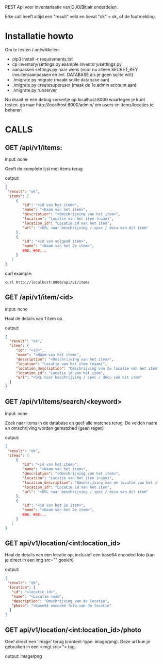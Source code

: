 REST Api voor inventarisatie van DJO/Bitlair onderdelen.

Elke call heeft altijd een "result" veld en bevat "ok" = ok, of de foutmelding.

# Installatie howto
Om te testen / ontwikkelen:

- pip3 install -r requirements.txt
- cp inventory/settings.py.example inventory/settings.py
- aanpassen settings.py naar wens
  (voor nu alleen SECRET_KEY invullen/aanpassen en evt. DATABASE als je geen sqlite wilt)
- ./migrate.py migrate (maakt sqlite database aan)
- ./migrate.py createsuperuser  (maak de 1e admin account aan)
- ./migrate.py runserver

Nu draait er een debug servertje op localhost:8000 waartegen je kunt testen.
ga naar http://localhost:8000/admin/ om users en items/locaties te beheren

# CALLS

## GET /api/v1/items:
input: none

Geeft de complete lijst met items terug

output:
```json
{
 "result": "ok",
 "items": [
     {
        "id": "<id van het item>",
        "name": "<Naam van het item>",
        "description": "<Omschrijving van het item>",
        "location": "Locatie van het item (naam)",
        "location_id": "Locatie id van het item",
        "url": "<URL naar beschrijving / spec / docu van dit item"
     },
     {
        "id": "<id van volgend item>",
        "name": "<Naam van het 2e item>",
        enz. enz...
     }
   ]
}
```

curl example:
```
curl http://localhost:8000/api/v1/items
```


## GET /api/v1/item/\<id\>
input: none

Haal de details van 1 item op.

output:
```json
{
  "result": "ok",
  "item": {
     "id": "<id>",
     "name": "<Naam van het item>",
     "description": "<Omschrijving van het item>",
     "location": "Locatie van het item (naam)",
     "location_description": "Omschrijving van de locatie van het item",
     "location_id": "Locatie id van het item",
     "url": "<URL naar beschrijving / spec / docu van dit item"
  }
}
```


## GET /api/v1/items/search/\<keyword\>
input: none

Zoek naar items in de database en geef alle matches terug.
De velden naam en omschrijving worden gematched (geen regex)

output:
```json
{
 "result": "ok",
 "items": [
     {
        "id": "<id van het item>",
        "name": "<Naam van het item>",
        "description": "<Omschrijving van het item>",
        "location": "Locatie van het item (naam)",
        "location_description": "Omschrijving van de locatie van het item",
        "location_id": "Locatie id van het item",
        "url": "<URL naar beschrijving / spec / docu van dit item"
     },
     {
        "id": "<id van het 2e item>",
        "name": "<Naam van het 2e item>",
        enz. enz...
     }
   ]
}
```


## GET api/v1/location/\<int:location_id\>

Haal de details van een locatie op, inclusief een base64 encoded foto
(kan je direct in een img src="<base64 troep>" gooien)

output:
```json
{
 "result": "ok",
 "location": {
   "id": "<locatie id>",
   "name": "<Locatie naam",
   "description": "Omschrijving van de locatie",
   "photo": "<base64 encoded foto van de locatie"
  }
}
```

## GET api/v1/location/\<int:location_id\>/photo

Geef direct een 'image' terug (content-type: image/png). Deze url kun je
gebruiken in een \<img\ src=''> tag.

output:
image/png
